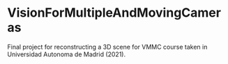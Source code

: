 # VisionForMultipleAndMovingCameras

Final project for reconstructing a 3D scene for VMMC course taken in Universidad Autonoma de Madrid (2021). 
